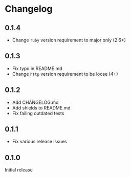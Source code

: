 # Changelog

## 0.1.4

- Change `ruby` version requirement to major only (2.6+)

## 0.1.3

- Fix typo in README.md
- Change `http` version requirement to be loose (4+)

## 0.1.2

- Add CHANGELOG.md
- Add shields to README.md
- Fix failing outdated tests

## 0.1.1

- Fix various release issues

## 0.1.0

Initial release
